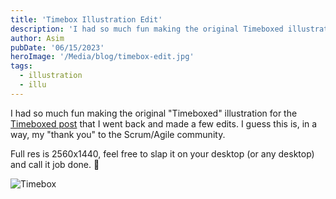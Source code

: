 ```yaml
---
title: 'Timebox Illustration Edit'
description: 'I had so much fun making the original Timeboxed illustration for the Timeboxed post that I went back and made a few edits. I guess this is, in a way, my thank you to the Scrum/Agile community. '
author: Asim
pubDate: '06/15/2023'
heroImage: '/Media/blog/timebox-edit.jpg'
tags:
  - illustration
  - illu
---
```


I had so much fun making the original "Timeboxed" illustration for the [Timeboxed post](https://antonsimanov.com/blog/timeboxed "Timeboxed") that I went back and made a few edits. I guess this is, in a way, my "thank you" to the Scrum/Agile community. 

Full res is 2560x1440, feel free to slap it on your desktop (or any desktop) and call it job done. 👏

![Timebox](/Media/blog/timebox-edit-2560x1440.jpg "Timebox")